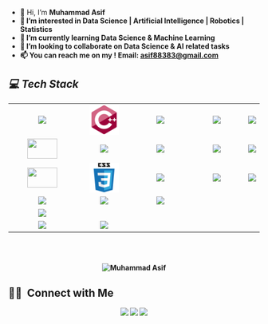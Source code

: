 - 👋 Hi, I’m <b>Muhammad Asif
- 👀 I’m interested in Data Science | Artificial Intelligence | Robotics | Statistics
- 🌱 I’m currently learning Data Science & Machine Learning
- 💞️ I’m looking to collaborate on Data Science & AI related tasks
- 📫 You can reach me on my !
Email: asif88383@gmail.com

<h2><i>💻 Tech Stack</i></h2>

<table width="100">
<tr>
    <td align='center' width="190">
        <img src="https://github.com/abranhe/programming-languages-logos/blob/master/src/javascript/javascript.svg" width="60">
    </td>
    <td align='center' width="190">
        <img src="https://github.com/devicons/devicon/blob/master/icons/cplusplus/cplusplus-original.svg" width="60">
    </td>
     <td align='center' width="190">
        <img src="https://git-scm.com/images/logos/1color-darkbg@2x.png" width="100">
    </td>
    <td align='center' width="190">
        <img src="https://www.vectorlogo.zone/logos/reactjs/reactjs-ar21.svg">
    </td>
    <td align='center'>
        <img src="https://www.djangoproject.com/m/img/logos/django-logo-negative.png">
    </td>
</tr>
<tr>
    <td align='center'>
        <img src="https://www.jing.fm/clipimg/full/53-537670_python-png-file-python-logo-png.png"  width="60" height="40">
    </td>
    <td align='center'>
        <img src="https://www.vectorlogo.zone/logos/nodejs/nodejs-ar21.svg">
    </td>
    <td align='center'>
        <img src="https://vegibit.com/wp-content/uploads/2018/05/expressjs.png">
    </td>
    <td align='center'>
        <img src="http://rhc4tp-cms-prod-vpc-76857813.s3.amazonaws.com/s3fs-public/mongodb-logo-rgb-j6w271g1xn.jpg">
    </td>
    <td align='center'>
        <img src="https://www.vectorlogo.zone/logos/firebase/firebase-ar21.svg">
    </td>
</tr>
<tr>
    <td align='center'>
        <img src="https://upload.wikimedia.org/wikipedia/commons/thumb/3/38/HTML5_Badge.svg/600px-HTML5_Badge.svg.png" height="40" width="60">
    </td>
    <td align='center'>
        <img src="https://raw.githubusercontent.com/devicons/devicon/0d6c64dbbf311879f7d563bfc3ccf559f9ed111c/icons/css3/css3-original-wordmark.svg" width="60">
    </td>
    <td align='center'>
        <img src="https://www.vectorlogo.zone/logos/heroku/heroku-ar21.svg">
    </td>
    <td align='center'>
        <img src="https://github.com/bestofjs/bestofjs-webui/blob/master/public/logos/vscode.svg" width="60">
    </td>
    <td align='center'>
        <img src="https://www.vectorlogo.zone/logos/getpostman/getpostman-icon.svg">
    </td>
</tr>
    
<tr>
    <td align='center'>
        <img src="https://download.logo.wine/logo/PostgreSQL/PostgreSQL-Logo.wine.png">
    </td>
    <td align='center'>
        <img src="https://download.logo.wine/logo/MySQL/MySQL-Logo.wine.png" >
    </td>
    <td align='center'>
        <img src="https://www.trymito.io/_next/image?url=%2FMito.svg&w=64&q=75" >
    </td>
    
</tr>
<tr>
    <td align='center'>
        <img src="https://buttercms.com/static/images/tech_banners/Flask.png" >
    </td>
</tr>

<tr>
    <td align='center'>
        <img src="https://www.metaltoad.com/sites/default/files/styles/large_personal_photo_870x500_/public/2020-05/aws-logo-blog-header.png?itok=t4o3meiH">
    </td>
    <td align='center'>
        <img src="https://upload.wikimedia.org/wikipedia/commons/e/e5/TensorFlow_Logo_with_text.png">
    </td>
</tr>
    
</table>

<br />
<br />
<p align="center"> <img src="https://komarev.com/ghpvc/?username=asif88383" alt="Muhammad Asif" /> </p>

## 🤝🏻 &nbsp;Connect with Me

<p align="center">
<a href="https://www.linkedin.com/in/asif88383"><img src="https://img.shields.io/badge/-asiflhr-0077B5?style=flat&logo=Linkedin&logoColor=white"/></a>
<a href="https://www.instagram.com/masiflhr"><img src="https://img.shields.io/badge/-asiflhr-E4405F?style=flat&logo=Instagram&logoColor=white"/></a>
<a href="https://web.facebook.com/muhammad.a.jutt"><img src="https://img.shields.io/badge/-asiflhr-1877F2?style=flat&logo=Facebook&logoColor=white"/></a>

